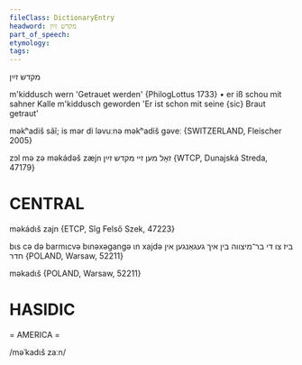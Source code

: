 ```yaml
---
fileClass: DictionaryEntry
headword: מקדש זײַן
part_of_speech: 
etymology: 
tags: 
---
```

מקדש זײַן

m'kiddusch wern 'Getrauet werden' {PhilogLottus 1733}
	•	er iß schou mit sahner Kalle m'kiddusch geworden 'Er ist schon mit seine {sic} Braut getraut'

məkʰadiš sãĩ; is mər di ləvuːnə məkʰadiš gəveː {SWITZERLAND, Fleischer 2005}

zɔl mə zə məkádəš zæjn זאָל מען זיי מקדש זײַן {WTCP, Dunajská Streda, 47179}

CENTRAL
========

məkádɩš zajn {ETCP, Sîg Felső Szek, 47223}

bɩs cə də barmɩcvə bɩnəxəgangə ɩn xajdə ביז צו די בר־מיצווה בין איך געגאַנגען אין חדר {POLAND, Warsaw, 52211}

məkadɩš {POLAND, Warsaw, 52211}

HASIDIC
=======
= AMERICA = 

/məˈkadɩš zaːn/
